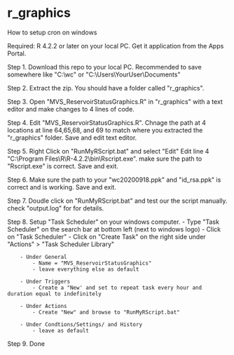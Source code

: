 # r_graphics


How to setup cron on windows

Required: R 4.2.2 or later on your local PC. Get it application from the Apps Portal.

Step 1. Download this repo to your local PC. Recommended to save somewhere like "C:\wc" or "C:\Users\YourUser\Documents"

Step 2. Extract the zip. You should have a folder called "r_graphics".

Step 3. Open "MVS_ReservoirStatusGraphics.R" in "r_graphics" with a text editor and make changes to 4 lines of code. 

Step 4. Edit "MVS_ReservoirStatusGraphics.R". 
        Chnage the path at 4 locations at line 64,65,68, and 69 to match where you extracted the "r_graphics" folder. Save and edit text editor. 

Step 5. Right Click on "RunMyRScript.bat" and select "Edit"
        Edit line 4 "C:\Program Files\R\R-4.2.2\bin\Rscript.exe". make sure the path to "Rscript.exe" is correct. Save and exit.

Step 6. Make sure the path to your "wc20200918.ppk" and "id_rsa.ppk" is correct and is working. Save and exit.

Step 7. Doudle click on "RunMyRScript.bat" and test our the script manually. check "output.log" for for details.

Step 8. Setup "Task Scheduler" on your windows computer.
        - Type "Task Scheduler" on the search bar at bottom left (next to windows logo)
        - Click on "Task Scheduler"
        - Click on "Create Task" on the right side under "Actions" > "Task Scheduler Library"

        - Under General
            - Name = "MVS_ReservoirStatusGraphics"
            - leave everything else as default

        - Under Triggers
            - Create a "New' and set to repeat task every hour and duration equal to indefinitely

        - Under Actions
            - Create "New" and browse to "RunMyRScript.bat"

        - Under Condtions/Settings/ and History
            - leave as default

Step 9. Done